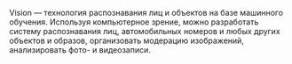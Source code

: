 Vision — технология распознавания лиц и объектов на базе машинного обучения. Используя компьютерное зрение, можно разработать систему распознавания лиц, автомобильных номеров и любых других объектов и образов, организовать модерацию изображений, анализировать фото- и видеозаписи.